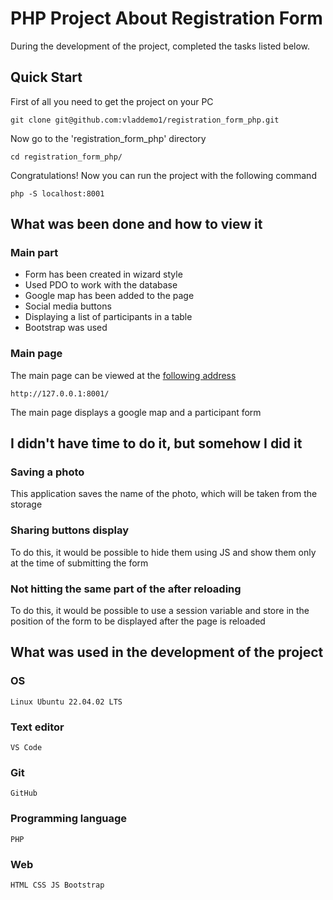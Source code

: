 # PHP Project About Registration Form

During the development of the project, completed the tasks listed below.

## Quick Start

First of all you need to get the project on your PC

    git clone git@github.com:vladdemo1/registration_form_php.git

Now go to the 'registration_form_php' directory

    cd registration_form_php/

Congratulations! Now you can run the project with the following command

    php -S localhost:8001


## What was been done and how to view it

### Main part

- Form has been created in wizard style
- Used PDO to work with the database
- Google map has been added to the page
- Social media buttons
- Displaying a list of participants in a table
- Bootstrap was used

### Main page

The main page can be viewed at the [following address](http://127.0.0.1:8001/)

    http://127.0.0.1:8001/

The main page displays a google map and a participant form

## I didn't have time to do it, but somehow I did it

### Saving a photo

This application saves the name of the photo, which will be taken from the storage

### Sharing buttons display

To do this, it would be possible to hide them using JS and show them only at the time of submitting the form

### Not hitting the same part of the after reloading

To do this, it would be possible to use a session variable and store in the position of the form to be displayed after the page is reloaded

## What was used in the development of the project

### OS

    Linux Ubuntu 22.04.02 LTS

### Text editor

    VS Code

### Git

    GitHub

### Programming language

    PHP

### Web

    HTML CSS JS Bootstrap